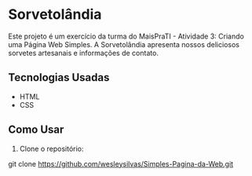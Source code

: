 # Sorvetolândia

Este projeto é um exercício da turma do MaisPraTI - Atividade 3: Criando uma Página Web Simples. A Sorvetolândia apresenta nossos deliciosos sorvetes artesanais e informações de contato.

## Tecnologias Usadas

- HTML
- CSS

## Como Usar

1. Clone o repositório:

git clone https://github.com/wesleysilvas/Simples-Pagina-da-Web.git
